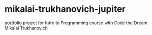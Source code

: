 # mikalai-trukhanovich-jupiter
portfolio project for Intro to Programming course with Code the Dream
Mikalai Trukhanovich